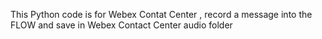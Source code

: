 This Python code is for Webex Contat Center , record a message into the FLOW and save in Webex Contact Center audio folder
